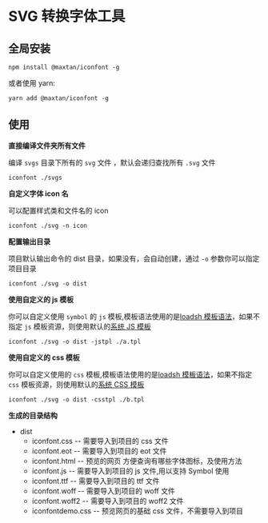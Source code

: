 # SVG 转换字体工具

## 全局安装

    npm install @maxtan/iconfont -g

或者使用 yarn:

    yarn add @maxtan/iconfont -g

## 使用

**直接编译文件夹所有文件**

编译 `svgs` 目录下所有的 `svg` 文件 ，默认会递归查找所有 `.svg` 文件

    iconfont ./svgs

**自定义字体 icon 名**

可以配置样式类和文件名的 icon

    iconfont ./svg -n icon

**配置输出目录**

项目默认输出命令的 dist 目录，如果没有，会自动创建，通过 `-o` 参数你可以指定项目目录

    iconfont ./svg -o dist

**使用自定义的 js 模板**

你可以自定义使用 `symbol` 的 `js` 模板,模板语法使用的是[loadsh 模板语法](https://lodash.com/docs/4.17.15#template)，如果不指定 `js` 模板资源，则使用默认的[系统 JS 模板](https://github.com/MaxTan330/wonders/blob/development/packages/iconfont/src/assets/template/js.tpl)

    iconfont ./svg -o dist -jstpl ./a.tpl

**使用自定义的 css 模板**

你可以自定义使用的 `css` 模板,模板语法使用的是[loadsh 模板语法](https://lodash.com/docs/4.17.15#template)，如果不指定 `css` 模板资源，则使用默认的[系统 CSS 模板](https://github.com/MaxTan330/wonders/blob/development/packages/iconfont/src/assets/template/css.tpl)

    iconfont ./svg -o dist -csstpl ./b.tpl

**生成的目录结构**

-   dist
    -   iconfont.css -- 需要导入到项目的 css 文件
    -   iconfont.eot -- 需要导入到项目的 eot 文件
    -   iconfont.html -- 预览的网页 方便查询有哪些字体图标，及使用方法
    -   iconfont.js -- 需要导入到项目的 js 文件,用以支持 Symbol 使用
    -   iconfont.ttf -- 需要导入到项目的 ttf 文件
    -   iconfont.woff -- 需要导入到项目的 woff 文件
    -   iconfont.woff2 -- 需要导入到项目的 woff2 文件
    -   iconfontdemo.css -- 预览网页的基础 css 文件，不需要导入到项目
